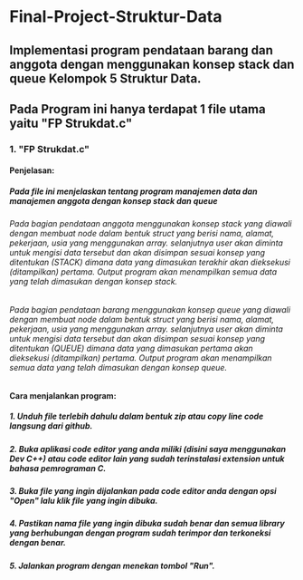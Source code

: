 # Final-Project-Struktur-Data
## Implementasi program pendataan barang dan anggota dengan menggunakan konsep stack dan queue Kelompok 5 Struktur Data.

## Pada Program ini hanya terdapat 1 file utama yaitu "FP Strukdat.c"

### 1. "FP Strukdat.c"
#### Penjelasan:

##### Pada file ini menjelaskan tentang program manajemen data dan manajemen anggota dengan konsep stack dan queue

###### Pada bagian pendataan anggota menggunakan konsep stack yang diawali dengan membuat node dalam bentuk struct yang berisi nama, alamat, pekerjaan, usia yang menggunakan array. selanjutnya user akan diminta untuk mengisi data tersebut dan akan disimpan sesuai konsep yang ditentukan (STACK) dimana data yang dimasukan terakhir akan dieksekusi (ditampilkan) pertama. Output program akan menampilkan semua data yang telah dimasukan dengan konsep stack.

###### Pada bagian pendataan barang menggunakan konsep queue yang diawali dengan membuat node dalam bentuk struct yang berisi nama, alamat, pekerjaan, usia yang menggunakan array. selanjutnya user akan diminta untuk mengisi data tersebut dan akan disimpan sesuai konsep yang ditentukan (QUEUE) dimana data yang dimasukan pertama akan dieksekusi (ditampilkan) pertama. Output program akan menampilkan semua data yang telah dimasukan dengan konsep queue.

#### Cara menjalankan program:

##### 1. Unduh file terlebih dahulu dalam bentuk zip atau copy line code langsung dari github.
##### 2. Buka aplikasi code editor yang anda miliki (disini saya menggunakan Dev C++) atau code editor lain yang sudah terinstalasi extension untuk bahasa pemrograman C.
##### 3. Buka file yang ingin dijalankan pada code editor anda dengan opsi "Open" lalu klik file yang ingin dibuka.
##### 4. Pastikan nama file yang ingin dibuka sudah benar dan semua library yang berhubungan dengan program sudah terimpor dan terkoneksi dengan benar.
##### 5. Jalankan program dengan menekan tombol "Run".

